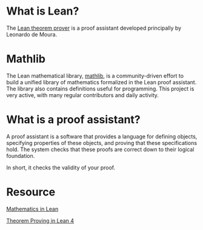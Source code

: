 # What is Lean?

The [Lean theorem prover](https://lean-lang.org/) is a proof assistant developed principally by Leonardo de Moura.

# Mathlib
The Lean mathematical library, [mathlib](https://leanprover-community.github.io/mathlib-overview.html), is a community-driven effort to build a unified library of mathematics formalized in the Lean proof assistant. The library also contains definitions useful for programming. This project is very active, with many regular contributors and daily activity.

# What is a proof assistant?

A proof assistant is a software that provides a language for defining objects, specifying properties of these objects, and proving that these specifications hold. The system checks that these proofs are correct down to their logical foundation.

In short, it checks the validity of your proof.

# Resource
[Mathematics in Lean](https://leanprover-community.github.io/mathematics_in_lean/C01_Introduction.html)

[Theorem Proving in Lean 4](https://lean-lang.org/theorem_proving_in_lean4/title_page.html)


